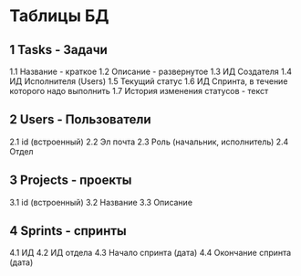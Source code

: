 # Таблицы БД

## 1 Tasks - Задачи
1.1 Название - краткое
1.2 Описание - развернутое
1.3 ИД Создателя
1.4 ИД Исполнителя (Users)
1.5 Текущий статус
1.6 ИД Спринта, в течение которого надо выполнить
1.7 История изменения статусов - текст
## 2 Users - Пользователи
2.1 id (встроенный)
2.2 Эл почта
2.3 Роль (начальник, исполнитель)
2.4 Отдел 
## 3 Projects - проекты
3.1 id (встроенный)
3.2 Название
3.3 Описание
## 4 Sprints - спринты
4.1 ИД
4.2 ИД отдела 
4.3 Начало спринта (дата)
4.4 Окончание спринта (дата)
